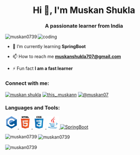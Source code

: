 <h1 align="center">Hi 👋, I'm Muskan Shukla</h1>
<h3 align="center">A passionate learner from India</h3>
<img align="right" alt="coding" width="400" src="https://imgs.search.brave.com/CKI21v0kbp52ioPzOINSUh87LRkMTrN2Nv-8PN8E5Ic/rs:fit:860:0:0/g:ce/aHR0cHM6Ly9naWZk/Yi5jb20vaW1hZ2Vz/L2hpZ2gvY29kaW5n/LWdpcmwtYW5pbWF0/aW9uLWZlN3Q0Z2Vq/dXJtdG9mOHYuZ2lm.gif">

<p align="left"> <img src="https://komarev.com/ghpvc/?username=muskan0739&label=Profile%20views&color=0e75b6&style=flat" alt="muskan0739" /> </p>

- 🌱 I’m currently learning **SpringBoot**

- 📫 How to reach me **muskanshukla707@gmail.com**

- ⚡ Fun fact **I am a fast learner**

<h3 align="left">Connect with me:</h3>
<p align="left">
<a href="https://linkedin.com/in/muskan shukla" target="blank"><img align="center" src="https://raw.githubusercontent.com/rahuldkjain/github-profile-readme-generator/master/src/images/icons/Social/linked-in-alt.svg" alt="muskan shukla" height="30" width="40" /></a>
<a href="https://instagram.com/this_.muskann" target="blank"><img align="center" src="https://raw.githubusercontent.com/rahuldkjain/github-profile-readme-generator/master/src/images/icons/Social/instagram.svg" alt="this_.muskann" height="30" width="40" /></a>
<a href="https://hashnode.com/@muskan07" target="blank"><img align="center" src="https://raw.githubusercontent.com/rahuldkjain/github-profile-readme-generator/master/src/images/icons/Social/hashnode.svg" alt="@muskan07" height="30" width="40" /></a>
</p>

<h3 align="left">Languages and Tools:</h3>
<p align="left"> <a href="https://www.cprogramming.com/" target="_blank" rel="noreferrer"> <img src="https://raw.githubusercontent.com/devicons/devicon/master/icons/c/c-original.svg" alt="c" width="40" height="40"/> </a> <a href="https://www.w3schools.com/css/" target="_blank" rel="noreferrer"> <img src="https://raw.githubusercontent.com/devicons/devicon/master/icons/html5/html5-original-wordmark.svg" alt="css3" width="40" height="40"/> </a> <a href="https://www.w3.org/html/" target="_blank" rel="noreferrer"> <img src="https://raw.githubusercontent.com/devicons/devicon/master/icons/css3/css3-original-wordmark.svg" alt="html5" width="40" height="40"/> </a> <a href="https://www.java.com" target="_blank" rel="noreferrer"> <img src="https://raw.githubusercontent.com/devicons/devicon/master/icons/java/java-original.svg" alt="java" width="40" height="40"/> </a><a href="" target="_blank" rel="noreferrer"> <img src="https://upload.wikimedia.org/wikipedia/commons/7/79/Spring_Boot.svg" alt="SpringBoot" width="40" height="40"/> </a>

<p><img align="left" src="https://github-readme-stats.vercel.app/api/top-langs?username=muskan0739&show_icons=true&locale=en&layout=compact" alt="muskan0739" /></p>

<p>&nbsp;<img align="center" src="https://github-readme-stats.vercel.app/api?username=muskan0739&show_icons=true&locale=en" alt="muskan0739" /></p>

<p><img align="center" src="https://github-readme-streak-stats.herokuapp.com/?user=muskan0739&" alt="muskan0739" /></p>
